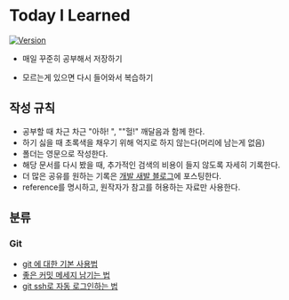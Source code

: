 # Today I Learned

[![Version](https://img.shields.io/badge/version-2020.12.27-red.svg)](./CHANGELOG) 

-  매일 꾸준히 공부해서 저장하기

* 모르는게 있으면 다시 들어와서 복습하기 

[namjunemy]: https://github.com/namjunemy/TIL	"님의 저장소를 참고해서 만들었습니다!"





## 작성 규칙

* 공부할 때 차근 차근 "아하! ", ""헐!" 깨달음과 함께 한다.
* 하기 싫을 때 초록색을 채우기 위해 억지로 하지 않는다(머리에 남는게 없음)
* 폴더는 영문으로 작성한다. 
* 해당 문서를 다시 봤을 때, 추가적인 검색의 비용이 들지 않도록 자세히 기록한다.
* 더 많은 공유를 원하는 기록은 [개발 새발 블로그](https://hellodevelop.tistory.com/)에 포스팅한다.
* reference를 명시하고, 원작자가 참고를 허용하는 자료만 사용한다.


## 분류
### Git
- [git  에 대한 기본 사용법](https://github.com/her0807/TIL/blob/master/Git/Info.md )
- [좋은 커밋 메세지 남기는 법](https://github.com/her0807/TIL/blob/master/Git/%EC%A2%8B%EC%9D%80%20%EC%BB%A4%EB%B0%8B%20%EB%A9%94%EC%84%B8%EC%A7%80%20%EB%82%A8%EA%B8%B0%EB%8A%94%20%EB%B2%95.md)
- [git ssh로 자동 로그인하는 법](https://github.com/her0807/TIL/blob/master/Git/git%20SSH%20%EB%A1%9C%20%EC%9E%90%EB%8F%99%20%EB%A1%9C%EA%B7%B8%EC%9D%B8%ED%95%98%EA%B8%B0.md)
